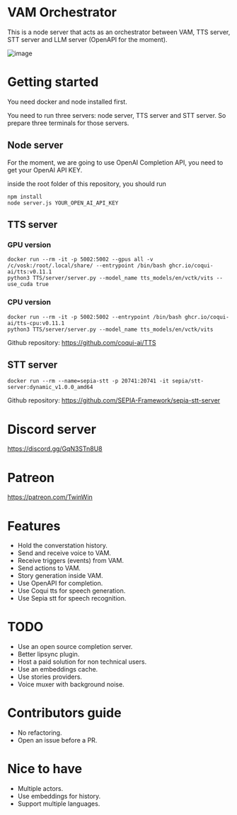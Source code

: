 
# VAM Orchestrator

This is a node server that acts as an orchestrator between VAM, TTS server, STT server and LLM server (OpenAPI for the moment).

![image](https://user-images.githubusercontent.com/125187079/219703449-7448f4cb-449d-4481-8f07-8a947c3c57e1.png)


# Getting started

You need docker and node installed first.

You need to run three servers: node server, TTS server and STT server. So prepare three terminals for those servers.

## Node server

For the moment, we are going to use OpenAI Completion API, you need to get your OpenAI API KEY.

inside the root folder of this repository, you should run
```
npm install
node server.js YOUR_OPEN_AI_API_KEY
```

## TTS server

### GPU version
``` 
docker run --rm -it -p 5002:5002 --gpus all -v /c/vosk:/root/.local/share/ --entrypoint /bin/bash ghcr.io/coqui-ai/tts:v0.11.1
python3 TTS/server/server.py --model_name tts_models/en/vctk/vits --use_cuda true
```

### CPU version
``` 
docker run --rm -it -p 5002:5002 --entrypoint /bin/bash ghcr.io/coqui-ai/tts-cpu:v0.11.1
python3 TTS/server/server.py --model_name tts_models/en/vctk/vits
```


Github repository: https://github.com/coqui-ai/TTS

## STT server
```
docker run --rm --name=sepia-stt -p 20741:20741 -it sepia/stt-server:dynamic_v1.0.0_amd64
```
Github repository: https://github.com/SEPIA-Framework/sepia-stt-server

# Discord server
https://discord.gg/GqN3STn8U8

# Patreon
https://patreon.com/TwinWin

# Features
- Hold the converstation history.
- Send and receive voice to VAM.
- Receive triggers (events) from VAM.
- Send actions to VAM.
- Story generation inside VAM.
- Use OpenAPI for completion.
- Use Coqui tts for speech generation.
- Use Sepia stt for speech recognition.

# TODO
- Use an open source completion server.
- Better lipsync plugin.
- Host a paid solution for non technical users.
- Use an embeddings cache.
- Use stories providers.
- Voice muxer with background noise.

# Contributors guide
- No refactoring.
- Open an issue before a PR.

# Nice to have
- Multiple actors.
- Use embeddings for history.
- Support multiple languages.

